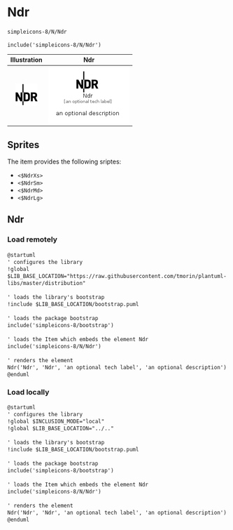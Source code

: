 # Ndr


```text
simpleicons-8/N/Ndr
```

```text
include('simpleicons-8/N/Ndr')
```



| Illustration | Ndr |
| :---: | :---: |
| ![illustration for Illustration](../../simpleicons-8/N/Ndr.png) | ![illustration for Ndr](../../simpleicons-8/N/Ndr.Local.png) |



## Sprites
The item provides the following sriptes:

- `<$NdrXs>`
- `<$NdrSm>`
- `<$NdrMd>`
- `<$NdrLg>`





## Ndr

### Load remotely
```plantuml
@startuml
' configures the library
!global $LIB_BASE_LOCATION="https://raw.githubusercontent.com/tmorin/plantuml-libs/master/distribution"

' loads the library's bootstrap
!include $LIB_BASE_LOCATION/bootstrap.puml

' loads the package bootstrap
include('simpleicons-8/bootstrap')

' loads the Item which embeds the element Ndr
include('simpleicons-8/N/Ndr')

' renders the element
Ndr('Ndr', 'Ndr', 'an optional tech label', 'an optional description')
@enduml
```

### Load locally
```plantuml
@startuml
' configures the library
!global $INCLUSION_MODE="local"
!global $LIB_BASE_LOCATION="../.."

' loads the library's bootstrap
!include $LIB_BASE_LOCATION/bootstrap.puml

' loads the package bootstrap
include('simpleicons-8/bootstrap')

' loads the Item which embeds the element Ndr
include('simpleicons-8/N/Ndr')

' renders the element
Ndr('Ndr', 'Ndr', 'an optional tech label', 'an optional description')
@enduml
```

